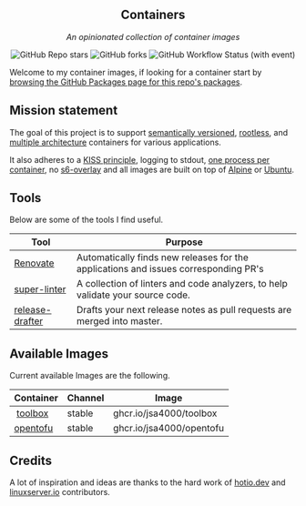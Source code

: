 <div align="center">

## Containers

_An opinionated collection of container images_

</div>

<div align="center">

![GitHub Repo stars](https://img.shields.io/github/stars/jsa4000/containers?style=for-the-badge)
![GitHub forks](https://img.shields.io/github/forks/jsa4000/containers?style=for-the-badge)
![GitHub Workflow Status (with event)](https://img.shields.io/github/actions/workflow/status/jsa4000/containers/release-scheduled.yaml?style=for-the-badge&label=Scheduled%20Release)

</div>

Welcome to my container images, if looking for a container start by [browsing the GitHub Packages page for this repo's packages](https://github.com/jsa4000?tab=packages&repo_name=containers).

## Mission statement

The goal of this project is to support [semantically versioned](https://semver.org/), [rootless](https://rootlesscontaine.rs/), and [multiple architecture](https://www.docker.com/blog/multi-arch-build-and-images-the-simple-way/) containers for various applications.

It also adheres to a [KISS principle](https://en.wikipedia.org/wiki/KISS_principle), logging to stdout, [one process per container](https://testdriven.io/tips/59de3279-4a2d-4556-9cd0-b444249ed31e/), no [s6-overlay](https://github.com/just-containers/s6-overlay) and all images are built on top of [Alpine](https://hub.docker.com/_/alpine) or [Ubuntu](https://hub.docker.com/_/ubuntu).

## Tools

Below are some of the tools I find useful.

| Tool | Purpose |
| --- | --- |
| [Renovate](https://github.com/renovatebot/renovate) | Automatically finds new releases for the applications and issues corresponding PR's |
| [super-linter](https://github.com/super-linter/super-linter) | A collection of linters and code analyzers, to help validate your source code. |
| [release-drafter](https://github.com/release-drafter/release-drafter) | Drafts your next release notes as pull requests are merged into master. |

## Available Images

Current available Images are the following.

| Container | Channel | Image |
| --- | --- | --- |
| [toolbox](https://github.com/jsa4000/containers/pkgs/container/toolbox) | stable | ghcr.io/jsa4000/toolbox |
| [opentofu](https://github.com/jsa4000/containers/pkgs/container/opentofu) | stable | ghcr.io/jsa4000/opentofu |

## Credits

A lot of inspiration and ideas are thanks to the hard work of [hotio.dev](https://hotio.dev/) and [linuxserver.io](https://www.linuxserver.io/) contributors.
